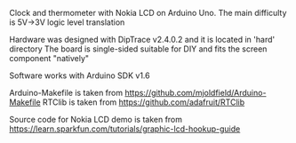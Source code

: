 Clock and thermometer with Nokia LCD on Arduino Uno. The main difficulty is 5V->3V logic level translation

Hardware was designed with DipTrace v2.4.0.2 and it is located in 'hard' directory
The board is single-sided suitable for DIY and fits the screen component "natively"

Software works with Arduino SDK v1.6

Arduino-Makefile is taken from https://github.com/mjoldfield/Arduino-Makefile
RTClib is taken from https://github.com/adafruit/RTClib

Source code for Nokia LCD demo is taken from https://learn.sparkfun.com/tutorials/graphic-lcd-hookup-guide

